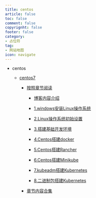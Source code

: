 ```yaml
---
title: centos
article: false
toc: false
comment: false
copyrignht: false
footer: false
category:
- 占位符 
tag:
- 网站地图
icon: navigate 
---
```


- centos

    - <a href="centos7">centos7</a>


        - <a href="centos7/shardings">按照章节阅读</a>

            - <a href="centos7/shardings/centos7-chapter-0.博客内容介绍.html">博客内容介绍</a>

            - <a href="centos7/shardings/centos7-chapter-1.windows安装Linux操作系统.html">1.windows安装Linux操作系统</a>

            - <a href="centos7/shardings/centos7-chapter-2.Linux操作系统初始设置.html">2.Linux操作系统初始设置</a>

            - <a href="centos7/shardings/centos7-chapter-3.搭建基础开发环境.html">3.搭建基础开发环境</a>

            - <a href="centos7/shardings/centos7-chapter-4.Centos搭建docker.html">4.Centos搭建docker</a>

            - <a href="centos7/shardings/centos7-chapter-5.Centos搭建Rancher.html">5.Centos搭建Rancher</a>

            - <a href="centos7/shardings/centos7-chapter-6.Centos搭建Minikube.html">6.Centos搭建Minikube</a>

            - <a href="centos7/shardings/centos7-chapter-7.kubeadm搭建Kubernetes.html">7.kubeadm搭建Kubernetes</a>

            - <a href="centos7/shardings/centos7-chapter-8.二进制包搭建Kubernetes.html">8.二进制包搭建Kubernetes</a>

        - <a href="centos7/centos7.html#intro">章节内容合集</a>
